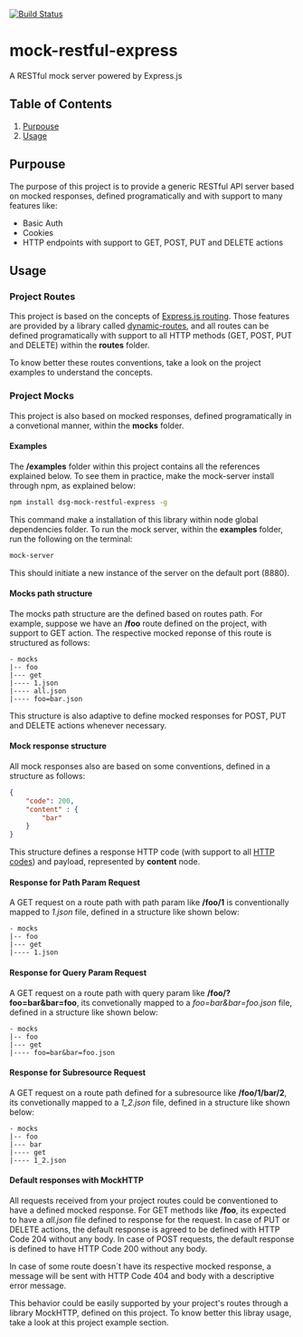 [![Build Status](https://travis-ci.org/fknappe/mock-restful-express.svg)](https://travis-ci.org/fknappe/mock-restful-express)

# mock-restful-express

A RESTful mock server powered by Express.js

## Table of Contents

1. [Purpouse](#Purpouse)
2. [Usage](#Usage)

## Purpouse

The purpose of this project is to provide a generic RESTful API server based on mocked responses, defined programatically and with support to many features like: 

- Basic Auth
- Cookies
- HTTP endpoints with support to GET, POST, PUT and DELETE actions

## Usage

### Project Routes

This project is based on the concepts of [Express.js routing](http://expressjs.com/guide/routing.html). Those features are provided by a library called [dynamic-routes](https://github.com/OneOfOne/dynamic-routes), and all routes can be defined programatically with support to all HTTP methods (GET, POST, PUT and DELETE) within the **routes** folder.

To know better these routes conventions, take a look on the project examples to understand the concepts. 

### Project Mocks

This project is also based on mocked responses, defined programatically in a convetional manner, within the **mocks** folder. 

#### Examples

The **/examples** folder within this project contains all the references explained below. To see them in practice, make the mock-server install through npm, as explained below:

```bash
npm install dsg-mock-restful-express -g
```

This command make a installation of this library within node global dependencies folder. To run the mock server, within the **examples** folder, run the following on the terminal:

```bash
mock-server
```

This should initiate a new instance of the server on the default port (8880).

#### Mocks path structure

The mocks path structure are the defined based on routes path. For example, suppose we have an **/foo** route defined on the project, with support to GET action. The respective mocked reponse of this route is structured as follows:

```
- mocks
|-- foo
|--- get
|---- 1.json
|---- all.json
|---- foo=bar.json
```

This structure is also adaptive to define mocked responses for POST, PUT and DELETE actions whenever necessary.

#### Mock response structure

All mock responses also are based on some conventions, defined in a structure as follows:

```json
{
	"code": 200,
	"content" : { 
		"bar" 
	}
}
```

This structure defines a response HTTP code (with support to all [HTTP codes](http://en.wikipedia.org/wiki/List_of_HTTP_status_codes)) and payload, represented by **content** node.

#### Response for Path Param Request

A GET request on a route path with path param like **/foo/1** is conventionally mapped to *1.json* file, defined in a structure like shown below:

```
- mocks
|-- foo
|--- get
|---- 1.json
```

#### Response for Query Param Request

A GET request on a route path with query param like **/foo/?foo=bar&bar=foo**, its convetionally mapped to a *foo=bar&bar=foo.json* file, defined in a structure like shown below:

```
- mocks
|-- foo
|--- get
|---- foo=bar&bar=foo.json
```

#### Response for Subresource Request

A GET request on a route path defined for a subresource like **/foo/1/bar/2**, its convetionally mapped to a *1_2.json* file, defined in a structure like shown below:

```
- mocks
|-- foo
|--- bar
|---- get
|---- 1_2.json
```

#### Default responses with MockHTTP

All requests received from your project routes could be conventioned to have a defined mocked response. For GET methods like **/foo**, its expected to have a *all.json* file defined to response for the request. In case of PUT or DELETE actions, the default response is agreed to be defined with HTTP Code 204 without any body. In case of POST requests, the default response is defined to have HTTP Code 200 without any body.

In case of some route doesn´t have its respective mocked response, a message will be sent with HTTP Code 404 and body with a descriptive error message.

This behavior could be easily supported by your project's routes through a library MockHTTP, defined on this project. To know better this libray usage, take a look at this project example section.